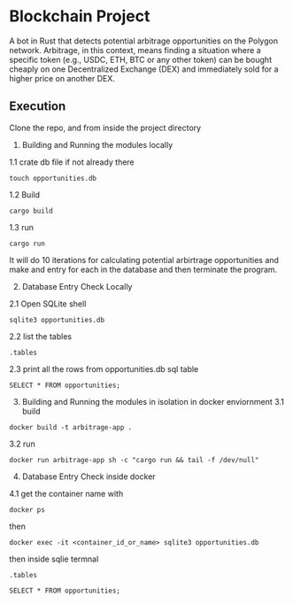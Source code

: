 # Blockchain Project
A bot in Rust that detects potential arbitrage opportunities on the Polygon network. Arbitrage, in this context, means finding a situation where a specific token (e.g., USDC, ETH, BTC or any other token) can be bought cheaply on one Decentralized Exchange (DEX) and immediately sold for a higher price on another DEX.

## Execution
Clone the repo, and from inside the project directory

1. Building and Running the modules locally

1.1 crate db file if not already there
```
touch opportunities.db
```

1.2 Build
```
cargo build
```


1.3 run
```
cargo run
```
It will do 10 iterations for calculating potential arbirtrage opportunities and make and entry for each in the database and then terminate the program.

2. Database Entry Check Locally

2.1 Open SQLite shell
```
sqlite3 opportunities.db
```
2.2 list the tables
```
.tables
```
2.3 print all the rows from opportunities.db sql table
```
SELECT * FROM opportunities;
```

3.  Building and Running the modules in isolation in docker enviornment
3.1 build
```
docker build -t arbitrage-app .
```
3.2 run
```
docker run arbitrage-app sh -c "cargo run && tail -f /dev/null"
```


4. Database Entry Check inside docker

4.1 get the container name with
```
docker ps
```
then
```
docker exec -it <container_id_or_name> sqlite3 opportunities.db
```
then inside sqlie termnal
```
.tables
```
```
SELECT * FROM opportunities;
```
